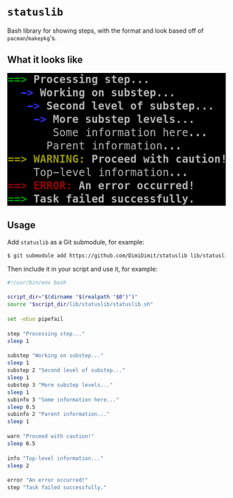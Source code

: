 # `statuslib`
Bash library for showing steps, with the format and look based off of `pacman`/`makepkg`'s.

## What it looks like
![Screenshot of terminal showing the look of statuslib](https://github.com/DimiDimit/statuslib/blob/f0c887a7aad359d55eef48cdc1fcf4740e36f3ea/look.png)

## Usage
Add `statuslib` as a Git submodule, for example:

```sh
$ git submodule add https://github.com/DimiDimit/statuslib lib/statuslib
```

Then include it in your script and use it, for example:

```bash
#!/usr/bin/env bash

script_dir="$(dirname "$(realpath "$0")")"
source "$script_dir/lib/statuslib/statuslib.sh"

set -eEuo pipefail

step "Processing step..."
sleep 1

substep "Working on substep..."
sleep 1
substep 2 "Second level of substep..."
sleep 1
substep 3 "More substep levels..."
sleep 1
subinfo 3 "Some information here..."
sleep 0.5
subinfo 2 "Parent information..."
sleep 1

warn "Proceed with caution!"
sleep 0.5

info "Top-level information..."
sleep 2

error "An error occurred!"
step "Task failed successfully."
```
